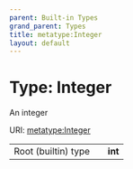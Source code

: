 ```yaml
---
parent: Built-in Types
grand_parent: Types
title: metatype:Integer
layout: default
---
```


# Type: Integer


An integer

URI: [metatype:Integer](https://csolink.github.io/csolinkml/docs/types/Integer)

|  |  |  |
| --- | --- | --- |
| Root (builtin) type | | **int** |

